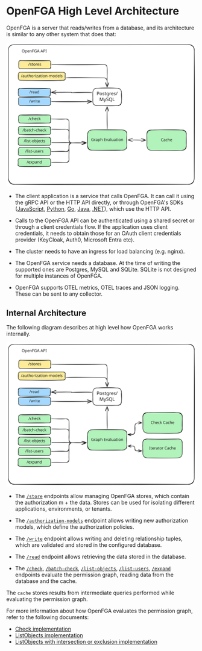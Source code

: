 # OpenFGA High Level Architecture

OpenFGA is a server that reads/writes from a database, and its architecture is similar to any other system that does that:

![basic_architecture](deployment.svg)

- The client application is a service that calls OpenFGA. It can call it using the gRPC API or the HTTP API directly, or through OpenFGA's SDKs ([JavaScript](https://github.com/openfga/js-sdk/), [Python](https://github.com/openfga/python-sdk/), [Go](https://github.com/openfga/go-sdk/), [Java](https://github.com/openfga/java-sdk/), [.NET](https://github.com/openfga/dotnet-sdk/)), which use the HTTP API.

- Calls to the OpenFGA API can be authenticated using a shared secret or through a client credentials flow. If the application uses client credentials, it needs to obtain those for an OAuth client credentials provider (KeyCloak, Auth0, Microsoft Entra etc). 
- The cluster needs to have an ingress for load balancing (e.g. nginx).
- The OpenFGA service needs a database. At the time of writing the supported ones are Postgres, MySQL and SQLite. SQLite is not designed for multiple instances of OpenFGA.
- OpenFGA supports OTEL metrics, OTEL traces and JSON logging. These can be sent to any collector.

## Internal Architecture

The following diagram describes at high level how OpenFGA works internally. 

![internals](internals.svg)

- The [`/store`](https://openfga.dev/api/service#/Stores/CreateStore) endpoints allow managing OpenFGA stores, which contain the authorization m + the data. Stores can be used for isolating different applications, environments, or tenants.

- The [`/authorization-models`](https://openfga.dev/api/service#/Authorization%20Models/WriteAuthorizationModel) endpoint allows writing new authorization models, which define the authorization policies.

 - The [`/write`](https://openfga.dev/api/service#/Relationship%20Tuples/Write) endpoint allows writing and deleting relationship tuples, which are validated and stored in the configured database.

- The [`/read`](https://openfga.dev/api/service#/Relationship%20Tuples/Read) endpoint allows retrieving the data stored in the database.

- The [`/check`](https://openfga.dev/api/service#/Relationship%20Queries/Check), [`/batch-check`](https://openfga.dev/api/service#/Relationship%20Queries/BatchCheck), [`/list-objects`](https://openfga.dev/api/service#/Relationship%20Queries/ListObjects), [`/list-users`](https://openfga.dev/api/service#/Relationship%20Queries/ListUsers), [`/expand`](https://openfga.dev/api/service#/Relationship%20Queries/Expand) endpoints evaluate the permission graph, reading data from the database and the cache.

The `cache` stores results from intermediate queries performed while evaluating the permission graph.

For more information about how OpenFGA evaluates the permission graph, refer to the following documents:

- [Check implementation](../check/README.md)
- [ListObjects implementation](../check/README.md)
- [ListObjects with intersection or exclusion implementation ](../list_objects/example_with_intersection_or_exclusion/example.md)
